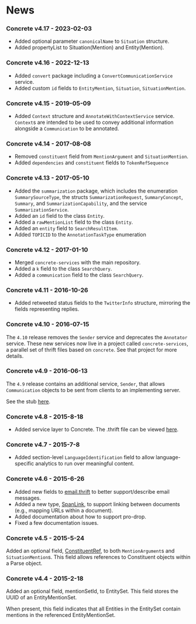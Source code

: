 # News

### Concrete v4.17 - 2023-02-03
* Added optional parameter `canonicalName` to `Situation` structure.
* Added propertyList to Situation(Mention) and Entity(Mention).

### Concrete v4.16 - 2022-12-13
* Added `convert` package including a `ConvertCommunicationService`
  service.
* Added custom `id` fields to `EntityMention`, `Situation`,
  `SituationMention`.

### Concrete v4.15 - 2019-05-09
* Added `Context` structure and `AnnotateWithContextService` service.
  `Context`s are intended to be used to convey additional information
  alongside a `Communication` to be annotated.

### Concrete v4.14 - 2017-08-08
* Removed `constituent` field from `MentionArgument` and
`SituationMention`.
* Added `dependencies` and `constituent` fields to `TokenRefSequence`

### Concrete v4.13 - 2017-05-10
* Added the `summarization` package, which includes the enumeration
`SummarySourceType`, the structs `SummarizationRequest`,
`SummaryConcept`, `Summary`, and `SummarizationCapability`, and the
service `SummarizationService`.
* Added an `id` field to the class `Entity`.
* Added a `rawMentionList` field to the class `Entity`.
* Added an `entity` field to `SearchResultItem`.
* Added `TOPICID` to the `AnnotationTaskType` enumeration

### Concrete v4.12 - 2017-01-10
* Merged `concrete-services` with the main repository.
* Added a `k` field to the class `SearchQuery`.
* Added a `communication` field to the class `SearchQuery`.

### Concrete v4.11 - 2016-10-26
* Added retweeted status fields to the `TwitterInfo` structure,
mirroring the fields representing replies.

### Concrete v4.10 - 2016-07-15
The `4.10` release removes the `Sender` service and deprecates
the `Annotator` service. These new services now live in a project
called `concrete-services`, a parallel set of thrift files
based on `concrete`. See that project for more details.

### Concrete v4.9 - 2016-06-13
The `4.9` release contains an additional service, `Sender`, that
allows `Communication` objects to be sent from clients to an
implementing server.

See the stub [here](thrift/services.thrift#L66).

### Concrete v4.8 - 2015-8-18
* Added service layer to Concrete. The .thrift file can be
viewed [here](thrift/services.thrift).

### Concrete v4.7 - 2015-7-8
* Added section-level `LanguageIdentification` field
to allow language-specific analytics to run over meaningful
content.

### Concrete v4.6 - 2015-6-26
* Added new fields to [email.thrift](thrift/email.thrift) to better
support/describe email messages.
* Added a new type, [SpanLink](thrift/structure.thrift#L457), to
support linking between documents (e.g., mapping URLs within a
document).
* Added documentation about how to support pro-drop.
* Fixed a few documentation issues.

### Concrete v4.5 - 2015-5-24
Added an optional field, [ConstituentRef](thrift/structure.thrift#L91), to both
`MentionArgument`s and `SituationMention`s. This field allows references to
Constituent objects within a Parse object.

### Concrete v4.4 - 2015-2-18
Added an optional field, mentionSetId, to EntitySet. This field stores
the UUID of an EntityMentionSet.

When present, this field indicates that all Entities in the EntitySet
contain mentions in the referenced EntityMentionSet.
